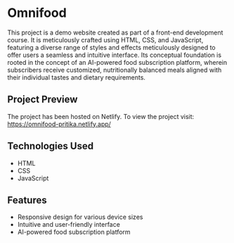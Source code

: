 # Omnifood

This project is a demo website created as part of a front-end development course. It is meticulously crafted using HTML, CSS, and JavaScript, featuring a diverse range of styles and effects meticulously designed to offer users a seamless and intuitive interface. Its conceptual foundation is rooted in the concept of an AI-powered food subscription platform, wherein subscribers receive customized, nutritionally balanced meals aligned with their individual tastes and dietary requirements.

## Project Preview

The project has been hosted on Netlify. To view the project visit: https://omnifood-pritika.netlify.app/

## Technologies Used

- HTML
- CSS
- JavaScript

## Features

- Responsive design for various device sizes
- Intuitive and user-friendly interface
- AI-powered food subscription platform
